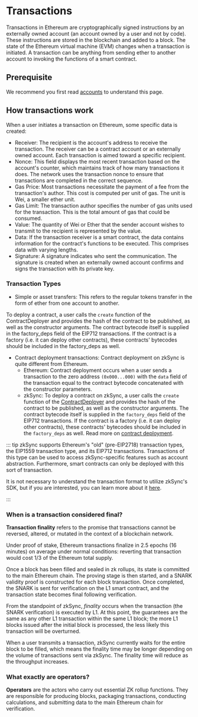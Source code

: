 # Transactions

Transactions in Ethereum are cryptographically signed instructions by an externally owned account (an account owned by a user and not by code). These instructions are stored in the blockchain and added to a block.
The state of the Ethereum virtual machine (EVM) changes when a transaction is initiated. A transaction can be anything from sending ether to another account to invoking the functions of a smart contract.

## Prerequisite

We recommend you first read [accounts](https://ethereum.org/en/developers/docs/accounts/) to understand this page.

## How transactions work

When a user initiates a transaction on Ethereum, some specific data is created:

- Receiver: The recipient is the account's address to receive the transaction. The receiver can be a contract account or an externally owned account. Each transaction is aimed toward a specific recipient.
- Nonce: This field displays the most recent transaction based on the account's counter, which maintains track of how many transactions it does. The network uses the transaction nonce to ensure that transactions are completed in the correct sequence.
- Gas Price: Most transactions necessitate the payment of a fee from the transaction's author. This cost is computed per unit of gas. The unit is Wei, a smaller ether unit.
- Gas Limit: The transaction author specifies the number of gas units used for the transaction. This is the total amount of gas that could be consumed.
- Value: The quantity of Wei or Ether that the sender account wishes to transmit to the recipient is represented by the value.
- Data: If the transaction receiver is a smart contract, the data contains information for the contract's functions to be executed. This comprises data with varying lengths.
- Signature: A signature indicates who sent the communication. The signature is created when an externally owned account confirms and signs the transaction with its private key.

### Transaction Types

- Simple or asset transfers: This refers to the regular tokens transfer in the form of ether from one account to another.

To deploy a contract, a user calls the `create` function of the ContractDeployer and provides the hash of the contract to be published, as well as the constructor arguments. The contract bytecode itself is supplied in the factory_deps field of the EIP712 transactions. If the contract is a factory (i.e. it can deploy other contracts), these contracts' bytecodes should be included in the factory_deps as well.

- Contract deployment transactions: Contract deployment on zkSync is quite different from Ethereum.
  - Ethereum: Contract deployment occurs when a user sends a transaction to the zero address `(0x000...000)` with the `data` field of the transaction equal to the contract bytecode concatenated with the constructor parameters.
  - zkSync: To deploy a contract on zkSync, a user calls the `create` function of the [ContractDeployer](../system-contracts.md#contractdeployer) and provides the hash of the contract to be published, as well as the constructor arguments.
    The contract bytecode itself is supplied in the `factory_deps` field of the EIP712 transactions.
    If the contract is a factory (i.e. it can deploy other contracts), these contracts' bytecodes should be included in the `factory_deps` as well.
    Read more on [contract deployment](../../building-on-zksync/contracts/contracts.md).

::: tip
zkSync supports Ethereum's "old" (pre-EIP2718) transaction types, the EIP1559 transaction type, and its EIP712 transactions. Transactions of this type can be used to access zkSync-specific features such as account abstraction. Furthermore, smart contracts can only be deployed with this sort of transaction.

It is not necessary to understand the transaction format to utilize zkSync's SDK, but if you are interested, you can learn more about it [here](../../../api/api.md#eip712).

:::

### When is a transaction considered final?

**Transaction finality** refers to the promise that transactions cannot be reversed, altered, or mutated in the context of a blockchain network.

Under proof of stake, Ethereum transactions finalize in 2.5 epochs (16 minutes) on average under normal conditions: reverting that transaction would cost 1/3 of the Ethereum total supply.

Once a block has been filled and sealed in zk rollups, its state is committed to the main Ethereum chain. The proving stage is then started, and a SNARK validity proof is constructed for each block transaction. Once completed, the SNARK is sent for verification on the L1 smart contract, and the transaction state becomes final following verification.

From the standpoint of zkSync, _finality_ occurs when the transaction (the SNARK verification) is executed by L1. At this point, the guarantees are the same as any other L1 transaction within the same L1 block; the more L1 blocks issued after the initial block is processed, the less likely this transaction will be overturned.

When a user transmits a transaction, zkSync currently waits for the entire block to be filled, which means the finality time may be longer depending on the volume of transactions sent via zkSync. The finality time will reduce as the throughput increases.

### What exactly are operators?

**Operators** are the actors who carry out essential ZK rollup functions. They are responsible for producing blocks, packaging transactions, conducting calculations, and submitting data to the main Ethereum chain for verification.
